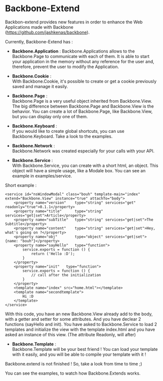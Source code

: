 Backbone-Extend
===============

Backbon-extend provides new features in order to enhance the Web Applications made with Backbone (https://github.com/jashkenas/backbone).

Currently, Backbone-Extend has :
- **Backbone.Application** :
Backbone.Applications allows to the Backbone.Page to communicate with each of them. It is able to start your application in the memory without any reference for the user and, therefore, prevent the user to modify the Application.

- **Backbone.Cookie** :  
With Backbone.Cookie, it's possible to create or get a cookie previously saved and manage it easily.

- **Backbone.Page** :  
Backbone.Page is a very useful object inherited from Backbone.View. The big difference between Backbone.Page and Backbone.View is the behavior. You can create a lot of Backbone.Page, like Backbone.View, but you can display only one of them.

- **Backbone.Keyboard** :  
If you would like to create global shortcuts, you can use Backbone.Keyboard. Take a look to the examples.

- **Backbone.Network** :  
Backbone.Network was created especially for your calls with your API.

- **Backbone.Service** :  
With Backbone.Service, you can create with a short html, an object. This object will have a simple usage, like a Modale box. You can see an example in examples/service.

Short example :

```
<service id="nsWindowModal" class="bouh" template-main="index" extend="Backbone.View" instance="true" attachTo="body">
	<property name="version"	type="string" services="get" readonly="true">0.1.1</property>
	<property name="title"		type="string" services="get|set">Article</property>
	<property name="subTitle"	type="string" services="get|set">The Subtitle</property>
	<property name="content"	type="string" services="get|set">Hey, what's going on ?</property>
	<property name="obj"		type="object" services="get|set">{name: "bouh"}</property>
	<property name="sayHello"	type="function">
		service.exports = function () {
			return ('Hello :D');
		}
	</property>
	<property name="init"	type="function">
		service.exports = function () {
			// call after the initialization
		}
	</property>
	<template name="index" src="home.html"></template>
	<template name="secondtemplate">
		Hi :D
	</template>
</service>
```

With this code, you have an new Backbone.View already add to the body, with a getter and setter for some attributes. And you have declear 2 functions (sayHello and init). You have asked to Backbone.Service to load 2 templates and initialize the view with the template index.html and you have asked an instance of this view. (The attribute Readonly, will after)
- **Backbone.Template** :  
Backbone.Template will be your best friend ! You can load your template with it easily, and you will be able to compile your template with it !

Backbone.extend is not finished ! So, take a look from time to time ;)

You can see the examples, to watch how Backbone.Extends works.
